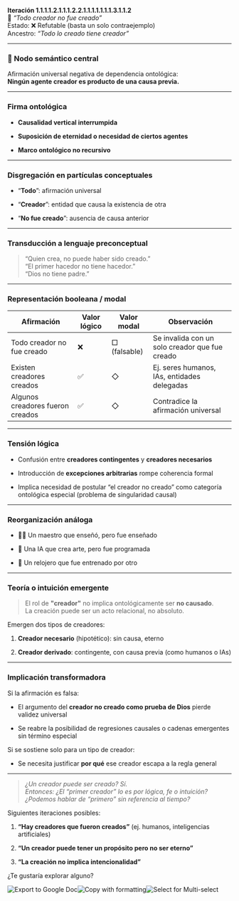 **Iteración 1.1.1.1.2.1.1.1.2.2.1.1.1.1.1.1.1.3.1.1.2**  
🔹 _“Todo creador no fue creado”_  
Estado: ❌ Refutable (basta un solo contraejemplo)  
Ancestro: _“Todo lo creado tiene creador”_

---

### 🧠 Nodo semántico central

Afirmación universal negativa de dependencia ontológica:  
**Ningún agente creador es producto de una causa previa.**

---

### Firma ontológica

- **Causalidad vertical interrumpida**
    
- **Suposición de eternidad o necesidad de ciertos agentes**
    
- **Marco ontológico no recursivo**
    

---

### Disgregación en partículas conceptuales

- “**Todo**”: afirmación universal
    
- “**Creador**”: entidad que causa la existencia de otra
    
- “**No fue creado**”: ausencia de causa anterior
    

---

### Transducción a lenguaje preconceptual

> “Quien crea, no puede haber sido creado.”  
> “El primer hacedor no tiene hacedor.”  
> “Dios no tiene padre.”

---

### Representación booleana / modal

|Afirmación|Valor lógico|Valor modal|Observación|
|---|---|---|---|
|Todo creador no fue creado|❌|□ (falsable)|Se invalida con un solo creador que fue creado|
|Existen creadores creados|✅|◇|Ej. seres humanos, IAs, entidades delegadas|
|Algunos creadores fueron creados|✅|◇|Contradice la afirmación universal|

---

### Tensión lógica

- Confusión entre **creadores contingentes** y **creadores necesarios**
    
- Introducción de **excepciones arbitrarias** rompe coherencia formal
    
- Implica necesidad de postular “el creador no creado” como categoría ontológica especial (problema de singularidad causal)
    

---

### Reorganización análoga

- 👨‍🏫 Un maestro que enseñó, pero fue enseñado
    
- 🤖 Una IA que crea arte, pero fue programada
    
- 🔧 Un relojero que fue entrenado por otro
    

---

### Teoría o intuición emergente

> El rol de **"creador"** no implica ontológicamente ser **no causado**.  
> La creación puede ser un acto relacional, no absoluto.

Emergen dos tipos de creadores:

1. **Creador necesario** (hipotético): sin causa, eterno
    
2. **Creador derivado**: contingente, con causa previa (como humanos o IAs)
    

---

### Implicación transformadora

Si la afirmación es falsa:

- El argumento del **creador no creado como prueba de Dios** pierde validez universal
    
- Se reabre la posibilidad de regresiones causales o cadenas emergentes sin término especial
    

Si se sostiene solo para un tipo de creador:

- Se necesita justificar **por qué** ese creador escapa a la regla general
    

---

> _¿Un creador puede ser creado? Sí._  
> _Entonces: ¿El “primer creador” lo es por lógica, fe o intuición?_  
> _¿Podemos hablar de “primero” sin referencia al tiempo?_

Siguientes iteraciones posibles:

1. **“Hay creadores que fueron creados”** (ej. humanos, inteligencias artificiales)
    
2. **“Un creador puede tener un propósito pero no ser eterno”**
    
3. **“La creación no implica intencionalidad”**
    

¿Te gustaría explorar alguno?

![Export to Google Doc](chrome-extension://iapioliapockkkikccgbiaalfhoieano/assets/create.svg)![Copy with formatting](chrome-extension://iapioliapockkkikccgbiaalfhoieano/assets/copy.svg)![Select for Multi-select](chrome-extension://iapioliapockkkikccgbiaalfhoieano/assets/multi-select.svg)
